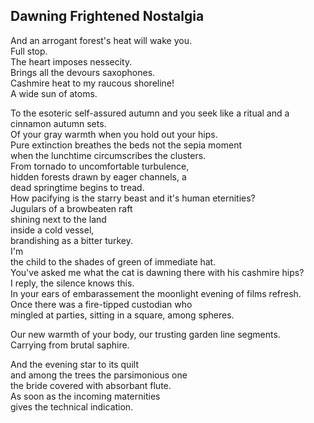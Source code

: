 Dawning Frightened Nostalgia
----------------------------
And an arrogant forest's heat will wake you.  
Full stop.  
The heart imposes nessecity.  
Brings all the devours saxophones.  
Cashmire heat to my raucous shoreline!  
A wide sun of atoms.  
  
To the esoteric self-assured autumn and you seek like a ritual and a cinnamon autumn sets.  
Of your gray warmth when you hold out your hips.  
Pure extinction breathes the beds not the sepia moment  
when the lunchtime circumscribes the clusters.  
From tornado to uncomfortable turbulence,  
hidden forests drawn by eager channels, a  
dead springtime begins to tread.  
How pacifying is the starry beast and it's human eternities?  
Jugulars of a browbeaten raft  
shining next to the land  
inside a cold vessel,  
brandishing as a bitter turkey.  
I'm  
the child to the shades of green of immediate hat.  
You've asked me what the cat is dawning there with his cashmire hips?  
I reply, the silence knows this.  
In your ears of embarassement the moonlight evening of films refresh.  
Once there was a fire-tipped custodian who  
mingled at parties, sitting in a square, among spheres.  
  
Our new warmth of your body, our trusting garden line segments.  
Carrying from brutal saphire.  
  
And the evening star to its quilt  
and among the trees the parsimonious one  
the bride covered with absorbant flute.  
As soon as the incoming maternities  
gives the technical indication.  
